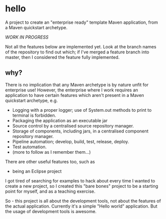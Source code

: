 # hello

A project to create an "enterprise ready" template Maven application, from a Maven quickstart archetype.

*WORK IN PROGRESS*

Not all the features below are implemented yet. Look at the branch names of the repository to find out which; if I've merged a feature branch into master, then I considered the feature fully implemented.

## why?

There is no implication that any Maven archetype is by nature unfit for enterprise use! However, the enterprise where I work requires an application to have certain features which aren't present in a Maven quickstart archetype, e.g.

- Logging with a proper logger; use of System.out methods to print to terminal is forbidden.
- Packaging the application as an executable jar
- Source control by a centralised source repository manager.
- Storage of components, including jars, in a centralised component repository manager.
- Pipeline automation; develop, build, test, release, deploy.
- Test automation.
- (more to follow as I remember them...)

There are other useful features too, such as

- being an Eclipse project

I got tired of searching for examples to hack about every time I wanted to create a new project, so I created this "bare bones" project to be a starting point for myself, and as a teaching exercise.

So - this project is all about the development tools, not about the features of the actual application. Currently it's a simple "Hello world" application. But the usage of development tools is awesome.
